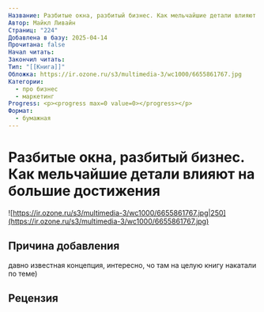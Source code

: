 ```yaml
---
Название: Разбитые окна, разбитый бизнес. Как мельчайшие детали влияют на большие достижения
Автор: Майкл Ливайн
Страниц: "224"
Добавлена в базу: 2025-04-14
Прочитана: false
Начал читать: 
Закончил читать: 
Тип: "[[Книга]]"
Обложка: https://ir.ozone.ru/s3/multimedia-3/wc1000/6655861767.jpg
Категории:
  - про бизнес
  - маркетинг
Progress: <p><progress max=0 value=0></progress></p>
Формат:
  - бумажная
---
```

# Разбитые окна, разбитый бизнес. Как мельчайшие детали влияют на большие достижения

![https://ir.ozone.ru/s3/multimedia-3/wc1000/6655861767.jpg|250](https://ir.ozone.ru/s3/multimedia-3/wc1000/6655861767.jpg)

## Причина добавления

давно известная концепция, интересно, чо там на целую книгу накатали по теме)

## Рецензия